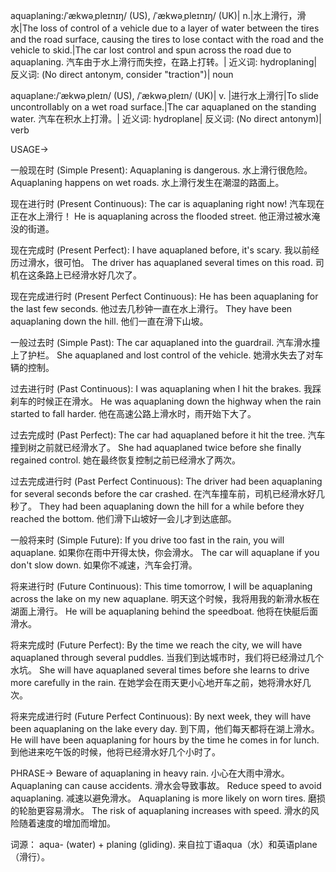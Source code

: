 aquaplaning:/ˈækwəˌpleɪnɪŋ/ (US), /ˈækwəˌpleɪnɪŋ/ (UK)| n.|水上滑行，滑水|The loss of control of a vehicle due to a layer of water between the tires and the road surface, causing the tires to lose contact with the road and the vehicle to skid.|The car lost control and spun across the road due to aquaplaning. 汽车由于水上滑行而失控，在路上打转。| 近义词: hydroplaning| 反义词:  (No direct antonym, consider "traction")| noun

aquaplane:/ˈækwəˌpleɪn/ (US), /ˈækwəˌpleɪn/ (UK)| v. |进行水上滑行|To slide uncontrollably on a wet road surface.|The car aquaplaned on the standing water. 汽车在积水上打滑。| 近义词: hydroplane| 反义词:  (No direct antonym)| verb


USAGE->

一般现在时 (Simple Present):
Aquaplaning is dangerous. 水上滑行很危险。
Aquaplaning happens on wet roads. 水上滑行发生在潮湿的路面上。

现在进行时 (Present Continuous):
The car is aquaplaning right now! 汽车现在正在水上滑行！
He is aquaplaning across the flooded street. 他正滑过被水淹没的街道。

现在完成时 (Present Perfect):
I have aquaplaned before, it's scary. 我以前经历过滑水，很可怕。
The driver has aquaplaned several times on this road.  司机在这条路上已经滑水好几次了。

现在完成进行时 (Present Perfect Continuous):
He has been aquaplaning for the last few seconds.  他过去几秒钟一直在水上滑行。
They have been aquaplaning down the hill. 他们一直在滑下山坡。


一般过去时 (Simple Past):
The car aquaplaned into the guardrail. 汽车滑水撞上了护栏。
She aquaplaned and lost control of the vehicle. 她滑水失去了对车辆的控制。

过去进行时 (Past Continuous):
I was aquaplaning when I hit the brakes. 我踩刹车的时候正在滑水。
He was aquaplaning down the highway when the rain started to fall harder. 他在高速公路上滑水时，雨开始下大了。


过去完成时 (Past Perfect):
The car had aquaplaned before it hit the tree. 汽车撞到树之前就已经滑水了。
She had aquaplaned twice before she finally regained control.  她在最终恢复控制之前已经滑水了两次。

过去完成进行时 (Past Perfect Continuous):
The driver had been aquaplaning for several seconds before the car crashed.  在汽车撞车前，司机已经滑水好几秒了。
They had been aquaplaning down the hill for a while before they reached the bottom.  他们滑下山坡好一会儿才到达底部。


一般将来时 (Simple Future):
If you drive too fast in the rain, you will aquaplane.  如果你在雨中开得太快，你会滑水。
The car will aquaplane if you don't slow down. 如果你不减速，汽车会打滑。


将来进行时 (Future Continuous):
This time tomorrow, I will be aquaplaning across the lake on my new aquaplane. 明天这个时候，我将用我的新滑水板在湖面上滑行。
He will be aquaplaning behind the speedboat. 他将在快艇后面滑水。


将来完成时 (Future Perfect):
By the time we reach the city, we will have aquaplaned through several puddles.  当我们到达城市时，我们将已经滑过几个水坑。
She will have aquaplaned several times before she learns to drive more carefully in the rain.  在她学会在雨天更小心地开车之前，她将滑水好几次。

将来完成进行时 (Future Perfect Continuous):
By next week, they will have been aquaplaning on the lake every day.  到下周，他们每天都将在湖上滑水。
He will have been aquaplaning for hours by the time he comes in for lunch.  到他进来吃午饭的时候，他将已经滑水好几个小时了。


PHRASE->
Beware of aquaplaning in heavy rain.  小心在大雨中滑水。
Aquaplaning can cause accidents. 滑水会导致事故。
Reduce speed to avoid aquaplaning.  减速以避免滑水。
Aquaplaning is more likely on worn tires.  磨损的轮胎更容易滑水。
The risk of aquaplaning increases with speed.  滑水的风险随着速度的增加而增加。


词源： aqua- (water) + planing (gliding).  来自拉丁语aqua（水）和英语plane（滑行）。
